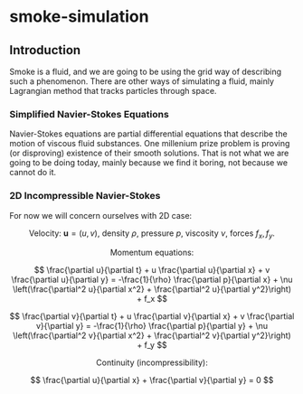 # smoke-simulation

## Introduction
Smoke is a fluid, and we are going to be using the grid way of describing such a phenomenon. There are other ways of simulating a fluid, mainly Lagrangian method that tracks particles through space.

### Simplified Navier-Stokes Equations
Navier-Stokes equations are partial differential equations that describe the motion of viscous fluid substances. One millenium prize problem is proving (or disproving) existence of their smooth solutions.
That is not what we are going to be doing today, mainly because we find it boring, not because we cannot do it. 




### 2D Incompressible Navier-Stokes
For now we will concern ourselves with 2D case:

<div align="center">
  
Velocity: $\mathbf{u} = (u,v)$, density $\rho$, pressure $p$, viscosity $\nu$, forces $f_x, f_y$.

Momentum equations:

$$
\frac{\partial u}{\partial t} + u \frac{\partial u}{\partial x} + v \frac{\partial u}{\partial y} = -\frac{1}{\rho} \frac{\partial p}{\partial x} + \nu \left(\frac{\partial^2 u}{\partial x^2} + \frac{\partial^2 u}{\partial y^2}\right) + f_x
$$

$$
\frac{\partial v}{\partial t} + u \frac{\partial v}{\partial x} + v \frac{\partial v}{\partial y} = -\frac{1}{\rho} \frac{\partial p}{\partial y} + \nu \left(\frac{\partial^2 v}{\partial x^2} + \frac{\partial^2 v}{\partial y^2}\right) + f_y
$$

Continuity (incompressibility):

$$
\frac{\partial u}{\partial x} + \frac{\partial v}{\partial y} = 0
$$
</div>


